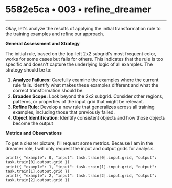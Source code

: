 # 5582e5ca • 003 • refine_dreamer

---
Okay, let's analyze the results of applying the initial transformation rule to the training examples and refine our approach.

**General Assessment and Strategy**

The initial rule, based on the top-left 2x2 subgrid's most frequent color, works for some cases but fails for others. This indicates that the rule is too specific and doesn't capture the underlying logic of all examples. The strategy should be to:

1.  **Analyze Failures:** Carefully examine the examples where the current rule fails. Identify what makes these examples different and what the correct transformation should be.
2.  **Broaden Scope:** Look beyond the 2x2 subgrid. Consider other regions, patterns, or properties of the input grid that might be relevant.
3.  **Refine Rule:** Develop a new rule that generalizes across all training examples, including those that previously failed.
4. **Object Identification**: Identify consistent objects and how those objects become the output

**Metrics and Observations**

To get a clearer picture, I'll request some metrics. Because I am in the dreamer role, I will only request the input and output grids for analysis.

```tool_code
print({ "example": 0, "input": task.train[0].input.grid, "output": task.train[0].output.grid })
print({ "example": 1, "input": task.train[1].input.grid, "output": task.train[1].output.grid })
print({ "example": 2, "input": task.train[2].input.grid, "output": task.train[2].output.grid })
```
